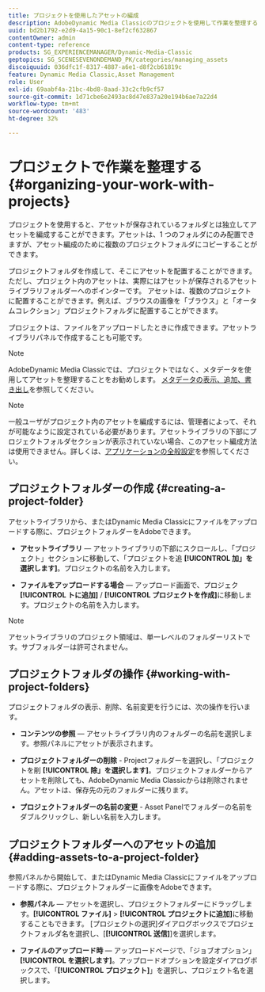 ```yaml
---
title: プロジェクトを使用したアセットの編成
description: AdobeDynamic Media Classicのプロジェクトを使用して作業を整理する方法を説明します。
uuid: bd2b1792-e2d9-4a15-90c1-8ef2cf632867
contentOwner: admin
content-type: reference
products: SG_EXPERIENCEMANAGER/Dynamic-Media-Classic
geptopics: SG_SCENESEVENONDEMAND_PK/categories/managing_assets
discoiquuid: 036dfc1f-8317-4887-a6e1-d8f2cb61819c
feature: Dynamic Media Classic,Asset Management
role: User
exl-id: 69aabf4a-21bc-4bd8-8aad-33c2cfb9cf57
source-git-commit: 1d71cbe6e2493ac8d47e837a20e194b6ae7a22d4
workflow-type: tm+mt
source-wordcount: '483'
ht-degree: 32%

---
```


# プロジェクトで作業を整理する{#organizing-your-work-with-projects}

プロジェクトを使用すると、アセットが保存されているフォルダとは独立してアセットを編成することができます。アセットは、1 つのフォルダにのみ配置できますが、アセット編成のために複数のプロジェクトフォルダにコピーすることができます。

プロジェクトフォルダを作成して、そこにアセットを配置することができます。ただし、プロジェクト内のアセットは、実際にはアセットが保存されるアセットライブラリフォルダーへのポインターです。 アセットは、複数のプロジェクトに配置することができます。例えば、ブラウスの画像を「ブラウス」と「オータムコレクション」プロジェクトフォルダに配置することができます。

プロジェクトは、ファイルをアップロードしたときに作成できます。アセットライブラリパネルで作成することも可能です。

>[!NOTE]
>
>AdobeDynamic Media Classicでは、プロジェクトではなく、メタデータを使用してアセットを整理することをお勧めします。 [メタデータの表示、追加、書き出し](viewing-adding-exporting-metadata.md)を参照してください。

>[!NOTE]
>
>一般ユーザがプロジェクト内のアセットを編成するには、管理者によって、それが可能なように設定されている必要があります。アセットライブラリの下部にプロジェクトフォルダセクションが表示されていない場合、このアセット編成方法は使用できません。詳しくは、[アプリケーションの全般設定](application-setup.md#general-settings)を参照してください。

## プロジェクトフォルダーの作成 {#creating-a-project-folder}

アセットライブラリから、またはDynamic Media Classicにファイルをアップロードする際に、プロジェクトフォルダーをAdobeできます。

* **アセットライブラリ**  — アセットライブラリの下部にスクロールし、「プロジェクト」セクションに移動して、「プロジェクトを追 **[!UICONTROL 加」を選択します]**。プロジェクトの名前を入力します。

* **ファイルをアップロードする場合**  — アップロード画面で、プロジェク **[!UICONTROL トに追加]** / **[!UICONTROL プロジェクトを作成]**&#x200B;に移動します。プロジェクトの名前を入力します。

>[!NOTE]
>
>アセットライブラリのプロジェクト領域は、単一レベルのフォルダーリストです。サブフォルダーは許可されません。

## プロジェクトフォルダの操作 {#working-with-project-folders}

プロジェクトフォルダの表示、削除、名前変更を行うには、次の操作を行います。

* **コンテンツの参照**  — アセットライブラリ内のフォルダーの名前を選択します。参照パネルにアセットが表示されます。

* **プロジェクトフォルダーの削除**  - Projectフォルダーを選択し、「プロジェクトを削 **[!UICONTROL 除」を選択します]**。プロジェクトフォルダーからアセットを削除しても、AdobeDynamic Media Classicからは削除されません。アセットは、保存先の元のフォルダーに残ります。

* **プロジェクトフォルダーの名前の変更**  - Asset Panelでフォルダーの名前をダブルクリックし、新しい名前を入力します。

## プロジェクトフォルダーへのアセットの追加 {#adding-assets-to-a-project-folder}

参照パネルから開始して、またはDynamic Media Classicにファイルをアップロードする際に、プロジェクトフォルダーに画像をAdobeできます。

* **参照パネル**  — アセットを選択し、プロジェクトフォルダーにドラッグします。**[!UICONTROL ファイル]** > **[!UICONTROL プロジェクトに追加]**&#x200B;に移動することもできます。 [プロジェクトの選択]ダイアログボックスでプロジェクトフォルダ名を選択し、[**[!UICONTROL 送信]**]を選択します。

* **ファイルのアップロード時**  — アップロードページで、「ジョブオプション」 **[!UICONTROL を選択します]**。アップロードオプションを設定ダイアログボックスで、「**[!UICONTROL プロジェクト]**」を選択し、プロジェクト名を選択します。
